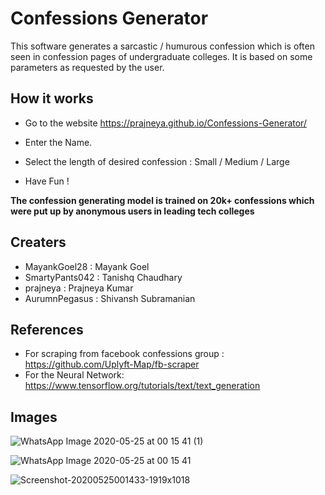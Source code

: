 # Confessions Generator

This software generates a sarcastic / humurous confession which is often seen in confession pages of undergraduate colleges. It is based on some parameters as requested by the user.

## How it works

* Go to the website https://prajneya.github.io/Confessions-Generator/

* Enter the Name.

* Select the length of desired confession : Small / Medium / Large

* Have Fun !

**The confession generating model is trained on 20k+ confessions which were put up by anonymous users in leading tech colleges**


## Creaters

* MayankGoel28 : Mayank Goel
* SmartyPants042   : Tanishq Chaudhary
* prajneya   : Prajneya Kumar
* AurumnPegasus : Shivansh Subramanian


## References

* For scraping from facebook confessions group : https://github.com/Uplyft-Map/fb-scraper
* For the Neural Network: https://www.tensorflow.org/tutorials/text/text_generation


## Images


![WhatsApp Image 2020-05-25 at 00 15 41 (1)](https://user-images.githubusercontent.com/54315149/82762170-2201b980-9e1d-11ea-976a-5ed6c32597e0.jpeg)

![WhatsApp Image 2020-05-25 at 00 15 41](https://user-images.githubusercontent.com/54315149/82762169-2037f600-9e1d-11ea-8599-24504a4e7d9f.jpeg)

![Screenshot-20200525001433-1919x1018](https://user-images.githubusercontent.com/54315149/82762175-2a59f480-9e1d-11ea-84e8-a7b23b3fe73f.png)


